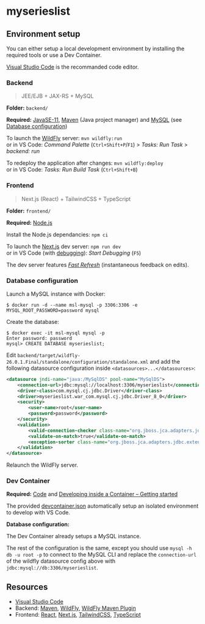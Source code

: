 # myserieslist

## Environment setup

You can either setup a local development environment by installing the required tools or use a Dev Container.

[Visual Studio Code](https://code.visualstudio.com) is the recommanded code editor.

### Backend

> JEE/EJB + JAX-RS + MySQL

**Folder:** `backend/`

**Required:** [JavaSE-11](https://adoptium.net), [Maven](https://maven.apache.org) (Java project manager) and [MySQL](https://www.mysql.com) (see [Database configuration](#database-configuration))

To launch the [WildFly](https://www.wildfly.org) server: `mvn wildfly:run`\
or in VS Code:
_Command Palette_ (`Ctrl+Shift+P`/`F1`) > _Tasks: Run Task_ > _backend: run_

To redeploy the application after changes: `mvn wildfly:deploy`\
or in VS Code: _Tasks: Run Build Task_ (`Ctrl+Shift+B`)

### Frontend

> Next.js (React) + TailwindCSS + TypeScript

**Folder:** `frontend/`

**Required:** [Node.js](https://nodejs.dev)

Install the Node.js dependancies: `npm ci`

To launch the [Next.js](https://nextjs.org) dev server: `npm run dev`\
or in VS Code (with [debugging](https://code.visualstudio.com/docs/editor/debugging)): _Start Debugging_ (`F5`)

The dev server features [_Fast Refresh_](https://nextjs.org/docs/basic-features/fast-refresh) (instantaneous feedback on edits).

### Database configuration

Launch a MySQL instance with Docker:

```shell
$ docker run -d --name msl-mysql -p 3306:3306 -e MYSQL_ROOT_PASSWORD=password mysql
```

Create the database:

```shell
$ docker exec -it msl-mysql mysql -p
Enter password: password
mysql> CREATE DATABASE myserieslist;
```

Edit `backend/target/wildfly-26.0.1.Final/standalone/configuration/standalone.xml` and add the following datasource configuration inside `<datasources>...</datasources>`:

```xml
<datasource jndi-name="java:/MySqlDS" pool-name="MySqlDS">
    <connection-url>jdbc:mysql://localhost:3306/myserieslist</connection-url>
    <driver-class>com.mysql.cj.jdbc.Driver</driver-class>
    <driver>myserieslist.war_com.mysql.cj.jdbc.Driver_8_0</driver>
    <security>
        <user-name>root</user-name>
        <password>password</password>
    </security>
    <validation>
        <valid-connection-checker class-name="org.jboss.jca.adapters.jdbc.extensions.mysql.MySQLValidConnectionChecker"/>
        <validate-on-match>true</validate-on-match>
        <exception-sorter class-name="org.jboss.jca.adapters.jdbc.extensions.mysql.MySQLExceptionSorter"/>
    </validation>
</datasource>
```

Relaunch the WildFly server.

### Dev Container

**Required:** [Code](https://code.visualstudio.com) and [Developing inside a Container – Getting started](https://code.visualstudio.com/docs/remote/containers#_getting-started)

The provided [devcontainer.json](/.devcontainer/devcontainer.json) automatically setup an isolated environment to develop with VS Code.

**Database configuration:**

The Dev Container already setups a MySQL instance. 

The rest of the configuration is the same, except you should use `mysql -h db -u root -p` to connect to the MySQL CLI and replace the `connection-url` of the wildfly datasource config above with `jdbc:mysql://db:3306/myserieslist`. 

## Resources

- [Visual Studio Code](https://code.visualstudio.com/docs)
- Backend: [Maven](https://maven.apache.org), [WildFly](https://www.wildfly.org), [WildFly Maven Plugin](https://docs.jboss.org/wildfly/plugins/maven/latest/)
- Frontend: [React](https://reactjs.org), [Next.js](https://nextjs.org), [TailwindCSS](https://tailwindcss.com), [TypeScript](https://www.typescriptlang.org)
